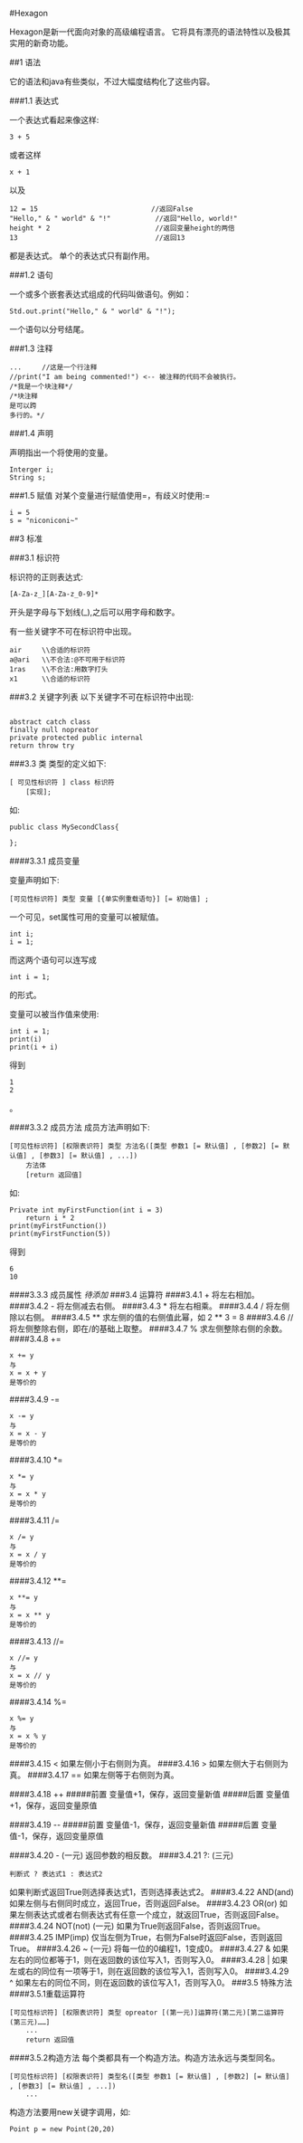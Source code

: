 #Hexagon

Hexagon是新一代面向对象的高级编程语言。
它将具有漂亮的语法特性以及极其实用的新奇功能。

##1 语法

它的语法和java有些类似，不过大幅度结构化了这些内容。

###1.1 表达式

一个表达式看起来像这样:
```
3 + 5
```
或者这样
```
x + 1
```
以及
```
12 = 15                            //返回False
"Hello," & " world" & "!"           //返回"Hello, world!"
height * 2                          //返回变量height的两倍
13                                  //返回13
```
都是表达式。
单个的表达式只有副作用。

###1.2 语句

一个或多个嵌套表达式组成的代码叫做语句。例如：
```
Std.out.print("Hello," & " world" & "!");
```
一个语句以分号结尾。

###1.3 注释

```
...     //这是一个行注释
//print("I am being commented!") <-- 被注释的代码不会被执行。
/*我是一个块注释*/
/*块注释
是可以跨
多行的。*/
```
###1.4 声明

声明指出一个将使用的变量。

```
Interger i;
String s;
```
###1.5 赋值
对某个变量进行赋值使用=，有歧义时使用:=
```
i = 5
s = "niconiconi~"
```
##3 标准

<!--
后面再慢慢添加这块。
!-->

###3.1 标识符

标识符的正则表达式:
```
[A-Za-z_][A-Za-z_0-9]*
```
开头是字母与下划线(_),之后可以用字母和数字。

有一些关键字不可在标识符中出现。

```
air     \\合适的标识符
a@ari   \\不合法:@不可用于标识符
1ras    \\不合法:用数字打头
x1      \\合适的标识符
```

###3.2 关键字列表
以下关键字不可在标识符中出现:
```

abstract catch class
finally null nopreator
private protected public internal
return throw try

```

###3.3 类
类型的定义如下:
```
[ 可见性标识符 ] class 标识符
    [实现];
```
如:
```
public class MySecondClass{
    
};
```

####3.3.1 成员变量

变量声明如下:
```
[可见性标识符] 类型 变量 [{单实例重载语句}] [= 初始值] ;
```
一个可见，set属性可用的变量可以被赋值。
```
int i;
i = 1;
```
而这两个语句可以连写成
```
int i = 1;
```
的形式。

变量可以被当作值来使用:
```
int i = 1;
print(i)
print(i + i)
```
得到
```
1
2
```
。

####3.3.2 成员方法
成员方法声明如下:
```
[可见性标识符] [权限表识符] 类型 方法名([类型 参数1 [= 默认值] , [参数2] [= 默认值] , [参数3] [= 默认值] , ...])
    方法体
    [return 返回值]
```
如:
```
Private int myFirstFunction(int i = 3)
    return i * 2
print(myFirstFunction())
print(myFirstFunction(5))
```
得到
```
6
10
```
####3.3.3 成员属性
_待添加_
###3.4 运算符
####3.4.1 +
将左右相加。
####3.4.2 -
将左侧减去右侧。
####3.4.3 *
将左右相乘。
####3.4.4 /
将左侧除以右侧。
####3.4.5 **
求左侧的值的右侧值此幂，如 2 ** 3 = 8
####3.4.6 //
将左侧整除右侧，即在/的基础上取整。
####3.4.7 %
求左侧整除右侧的余数。
####3.4.8 +=
```
x += y
与
x = x + y
是等价的
```
####3.4.9 -=
```
x -= y
与
x = x - y
是等价的
```
####3.4.10 *=
```
x *= y
与
x = x * y
是等价的
```
####3.4.11 /=
```
x /= y
与
x = x / y
是等价的
```
####3.4.12 **=
```
x **= y
与
x = x ** y
是等价的
```
####3.4.13 //=
```
x //= y
与
x = x // y
是等价的
```
####3.4.14 %=
```
x %= y
与
x = x % y
是等价的
```
####3.4.15 <
如果左侧小于右侧则为真。
####3.4.16 >
如果左侧大于右侧则为真。
####3.4.17 ==
如果左侧等于右侧则为真。

####3.4.18 ++
#####前置
变量值+1，保存，返回变量新值
#####后置
变量值+1，保存，返回变量原值

####3.4.19 --
#####前置
变量值-1，保存，返回变量新值
#####后置
变量值-1，保存，返回变量原值

####3.4.20 - (一元)
返回参数的相反数。
####3.4.21 ?: (三元)
```
判断式 ? 表达式1 : 表达式2
```
如果判断式返回True则选择表达式1，否则选择表达式2。
####3.4.22 AND(and)
如果左侧与右侧同时成立，返回True，否则返回False。
####3.4.23 OR(or)
如果左侧表达式或者右侧表达式有任意一个成立，就返回True，否则返回False。
####3.4.24 NOT(not) (一元)
如果为True则返回False，否则返回True。
####3.4.25 IMP(imp)
仅当左侧为True，右侧为False时返回False，否则返回True。
####3.4.26 ~ (一元)
将每一位的0编程1，1变成0。
####3.4.27 &
如果左右的同位都等于1，则在返回数的该位写入1，否则写入0。
####3.4.28 |
如果左或右的同位有一项等于1，则在返回数的该位写入1，否则写入0。
####3.4.29 ^
如果左右的同位不同，则在返回数的该位写入1，否则写入0。
###3.5 特殊方法
####3.5.1重载运算符
```
[可见性标识符] [权限表识符] 类型 opreator [(第一元)]运算符(第二元)[第二运算符(第三元)……]
    ...
    return 返回值
```
####3.5.2构造方法
每个类都具有一个构造方法。构造方法永远与类型同名。
```
[可见性标识符] [权限表识符] 类型名([类型 参数1 [= 默认值] , [参数2] [= 默认值] , [参数3] [= 默认值] , ...])
    ...
```
构造方法要用new关键字调用，如:
```
Point p = new Point(20,20)
```